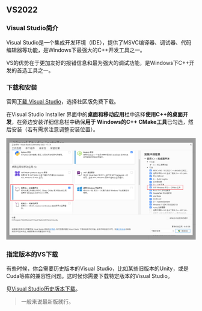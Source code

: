 ## VS2022

### Visual Studio简介

Visual Studio是一个集成开发环境（IDE），提供了MSVC编译器、调试器、代码编辑器等功能，是Windows下最强大的C++开发工具之一。

VS的优势在于更加友好的报错信息和最为强大的调试功能，是Windows下C++开发的首选工具之一。

### 下载和安装

官网[下载 Visual Studio](https://visualstudio.microsoft.com/zh-hans/downloads/)，选择社区版免费下载。

在Visual Studio Installer 界面中的**桌面和移动应用**栏中选择**使用C++的桌面开发**，在旁边安装详细信息栏中确保**用于 Windows的C++ CMake工具**已勾选，然后安装（若有需求注意调整安装位置）。

![](./imgs/vs2022.png)

### 指定版本的VS下载

有些时候，你会需要历史版本的Visual Studio，比如某些旧版本的Unity，或是Cuda等库的兼容性问题。这时候你需要下载特定版本的Visual Studio。

见[Visual Studio历史版本下载](https://learn.microsoft.com/en-us/visualstudio/releases/2022/release-history#updating-your-installation-to-a-specific-release)。

> 一般来说最新版就行。